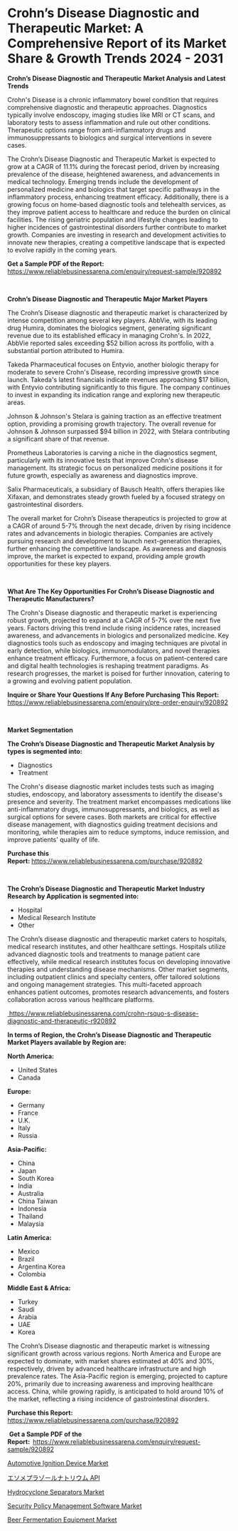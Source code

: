 <p><h1>Crohn’s Disease Diagnostic and Therapeutic Market: A Comprehensive Report of its Market Share & Growth Trends 2024 - 2031</h1></p><p><strong>Crohn’s Disease Diagnostic and Therapeutic Market Analysis and Latest Trends</strong></p>
<p><p>Crohn's Disease is a chronic inflammatory bowel condition that requires comprehensive diagnostic and therapeutic approaches. Diagnostics typically involve endoscopy, imaging studies like MRI or CT scans, and laboratory tests to assess inflammation and rule out other conditions. Therapeutic options range from anti-inflammatory drugs and immunosuppressants to biologics and surgical interventions in severe cases.</p><p>The Crohn’s Disease Diagnostic and Therapeutic Market is expected to grow at a CAGR of 11.1% during the forecast period, driven by increasing prevalence of the disease, heightened awareness, and advancements in medical technology. Emerging trends include the development of personalized medicine and biologics that target specific pathways in the inflammatory process, enhancing treatment efficacy. Additionally, there is a growing focus on home-based diagnostic tools and telehealth services, as they improve patient access to healthcare and reduce the burden on clinical facilities. The rising geriatric population and lifestyle changes leading to higher incidences of gastrointestinal disorders further contribute to market growth. Companies are investing in research and development activities to innovate new therapies, creating a competitive landscape that is expected to evolve rapidly in the coming years.</p></p>
<p><strong>Get a Sample PDF of the Report:&nbsp;</strong> <a href="https://www.reliablebusinessarena.com/enquiry/request-sample/920892">https://www.reliablebusinessarena.com/enquiry/request-sample/920892</a></p>
<p>&nbsp;</p>
<p><strong>Crohn’s Disease Diagnostic and Therapeutic Major Market Players</strong></p>
<p><p>The Crohn’s Disease diagnostic and therapeutic market is characterized by intense competition among several key players. AbbVie, with its leading drug Humira, dominates the biologics segment, generating significant revenue due to its established efficacy in managing Crohn's. In 2022, AbbVie reported sales exceeding $52 billion across its portfolio, with a substantial portion attributed to Humira.</p><p>Takeda Pharmaceutical focuses on Entyvio, another biologic therapy for moderate to severe Crohn's Disease, recording impressive growth since launch. Takeda's latest financials indicate revenues approaching $17 billion, with Entyvio contributing significantly to this figure. The company continues to invest in expanding its indication range and exploring new therapeutic areas.</p><p>Johnson & Johnson's Stelara is gaining traction as an effective treatment option, providing a promising growth trajectory. The overall revenue for Johnson & Johnson surpassed $94 billion in 2022, with Stelara contributing a significant share of that revenue.</p><p>Prometheus Laboratories is carving a niche in the diagnostics segment, particularly with its innovative tests that improve Crohn's disease management. Its strategic focus on personalized medicine positions it for future growth, especially as awareness and diagnostics improve.</p><p>Salix Pharmaceuticals, a subsidiary of Bausch Health, offers therapies like Xifaxan, and demonstrates steady growth fueled by a focused strategy on gastrointestinal disorders.</p><p>The overall market for Crohn’s Disease therapeutics is projected to grow at a CAGR of around 5-7% through the next decade, driven by rising incidence rates and advancements in biologic therapies. Companies are actively pursuing research and development to launch next-generation therapies, further enhancing the competitive landscape. As awareness and diagnosis improve, the market is expected to expand, providing ample growth opportunities for these key players.</p></p>
<p>&nbsp;</p>
<p><strong>What Are The Key Opportunities For Crohn’s Disease Diagnostic and Therapeutic Manufacturers?</strong></p>
<p><p>The Crohn's Disease diagnostic and therapeutic market is experiencing robust growth, projected to expand at a CAGR of 5-7% over the next five years. Factors driving this trend include rising incidence rates, increased awareness, and advancements in biologics and personalized medicine. Key diagnostics tools such as endoscopy and imaging techniques are pivotal in early detection, while biologics, immunomodulators, and novel therapies enhance treatment efficacy. Furthermore, a focus on patient-centered care and digital health technologies is reshaping treatment paradigms. As research progresses, the market is poised for further innovation, catering to a growing and evolving patient population.</p></p>
<p><strong>Inquire or Share Your Questions If Any Before Purchasing This Report:</strong> <a href="https://www.reliablebusinessarena.com/enquiry/pre-order-enquiry/920892">https://www.reliablebusinessarena.com/enquiry/pre-order-enquiry/920892</a></p>
<p>&nbsp;</p>
<p><strong>Market Segmentation</strong></p>
<p><strong>The Crohn’s Disease Diagnostic and Therapeutic Market Analysis by types is segmented into:</strong></p>
<p><ul><li>Diagnostics</li><li>Treatment</li></ul></p>
<p><p>The Crohn's disease diagnostic market includes tests such as imaging studies, endoscopy, and laboratory assessments to identify the disease's presence and severity. The treatment market encompasses medications like anti-inflammatory drugs, immunosuppressants, and biologics, as well as surgical options for severe cases. Both markets are critical for effective disease management, with diagnostics guiding treatment decisions and monitoring, while therapies aim to reduce symptoms, induce remission, and improve patients' quality of life.</p></p>
<p><strong>Purchase this Report:&nbsp;</strong><a href="https://www.reliablebusinessarena.com/purchase/920892">https://www.reliablebusinessarena.com/purchase/920892</a></p>
<p>&nbsp;</p>
<p><strong>The Crohn’s Disease Diagnostic and Therapeutic Market Industry Research by Application is segmented into:</strong></p>
<p><ul><li>Hospital</li><li>Medical Research Institute</li><li>Other</li></ul></p>
<p><p>The Crohn’s disease diagnostic and therapeutic market caters to hospitals, medical research institutes, and other healthcare settings. Hospitals utilize advanced diagnostic tools and treatments to manage patient care effectively, while medical research institutes focus on developing innovative therapies and understanding disease mechanisms. Other market segments, including outpatient clinics and specialty centers, offer tailored solutions and ongoing management strategies. This multi-faceted approach enhances patient outcomes, promotes research advancements, and fosters collaboration across various healthcare platforms.</p></p>
<p><a href="https://www.reliablebusinessarena.com/crohn-rsquo-s-disease-diagnostic-and-therapeutic-r920892">&nbsp;https://www.reliablebusinessarena.com/crohn-rsquo-s-disease-diagnostic-and-therapeutic-r920892</a></p>
<p><strong>In terms of Region, the Crohn’s Disease Diagnostic and Therapeutic Market Players available by Region are:</strong></p>
<p>
    <p> <strong> North America: </strong>
        <ul>
            <li>United States</li>
            <li>Canada</li>
        </ul>
        </p> 
    <p> <strong> Europe: </strong>
        <ul>
            <li>Germany</li>
            <li>France</li>
            <li>U.K.</li>
            <li>Italy</li>
            <li>Russia</li>
        </ul>
        </p> 
    <p> <strong> Asia-Pacific: </strong>
        <ul>
            <li>China</li>
            <li>Japan</li>
            <li>South Korea</li>
            <li>India</li>
            <li>Australia</li>
            <li>China Taiwan</li>
            <li>Indonesia</li>
            <li>Thailand</li>
            <li>Malaysia</li>
        </ul>
        </p> 
    <p> <strong> Latin America: </strong>
        <ul>
            <li>Mexico</li>
            <li>Brazil</li>
            <li>Argentina Korea</li>
            <li>Colombia</li>
        </ul>
        </p> 
    <p> <strong> Middle East & Africa: </strong>
        <ul>
            <li>Turkey</li>
            <li>Saudi</li>
            <li>Arabia</li>
            <li>UAE</li>
            <li>Korea</li>
        </ul>
    </p>
    </p>
<p><p>The Crohn’s Disease diagnostic and therapeutic market is witnessing significant growth across various regions. North America and Europe are expected to dominate, with market shares estimated at 40% and 30%, respectively, driven by advanced healthcare infrastructure and high prevalence rates. The Asia-Pacific region is emerging, projected to capture 20%, primarily due to increasing awareness and improving healthcare access. China, while growing rapidly, is anticipated to hold around 10% of the market, reflecting a rising incidence of gastrointestinal disorders.</p></p>
<p><strong>Purchase this Report: </strong><a href="https://www.reliablebusinessarena.com/purchase/920892">https://www.reliablebusinessarena.com/purchase/920892</a></p>
<p>&nbsp;<strong>Get a Sample PDF of the Report:&nbsp;&nbsp;</strong><a href="https://www.reliablebusinessarena.com/enquiry/request-sample/920892">https://www.reliablebusinessarena.com/enquiry/request-sample/920892</a></p>
<p><strong></strong></p>
<p><p><a href="https://issuu.com/reportprime-2/docs/automotive-ignition-device-market-s_ab6661d59bc859">Automotive Ignition Device Market</a></p><p><a href="https://medium.com/@susanjprice2023/esomeprazole-sodium-api-market-%E3%81%AE%E3%82%B0%E3%83%AD%E3%83%BC%E3%83%90%E3%83%AB%E5%B8%82%E5%A0%B4%E6%A6%82%E8%A6%81%E3%81%AF-%E4%B8%96%E7%95%8C%E3%81%8A%E3%82%88%E3%81%B3%E4%B8%BB%E8%A6%81%E5%B8%82%E5%A0%B4%E3%81%AB%E3%81%8A%E3%81%91%E3%82%8B%E6%A5%AD%E7%95%8C%E3%81%AB%E5%BD%B1%E9%9F%BF%E3%82%92%E4%B8%8E%E3%81%88%E3%82%8B%E4%B8%BB%E8%A6%81%E3%81%AA%E3%83%88%E3%83%AC%E3%83%B3%E3%83%89%E3%81%AB%E3%81%A4%E3%81%84%E3%81%A6-%E7%8B%AC%E8%87%AA%E3%81%AE%E8%A6%96%E7%82%B9%E3%82%92%E6%8F%90%E4%BE%9B%E3%81%97%E3%81%BE%E3%81%99-4e5d8fe100c4">エソメプラゾールナトリウム API</a></p><p><a href="https://www.linkedin.com/pulse/hydrocyclone-separators-market-investigation-industry-evolution-on9de?trackingId=sLf96jhYSbqHvf3C22Oo4Q%3D%3D">Hydrocyclone Separators Market</a></p><p><a href="https://issuu.com/reportprime-2/docs/security-policy-management-software_44e62816439a44">Security Policy Management Software Market</a></p><p><a href="https://www.linkedin.com/pulse/market-trends-global-beer-fermentation-equipment-forecast-cgv8e?trackingId=3QcuB7avSrCDX01QXOk4tw%3D%3D">Beer Fermentation Equipment Market</a></p></p>